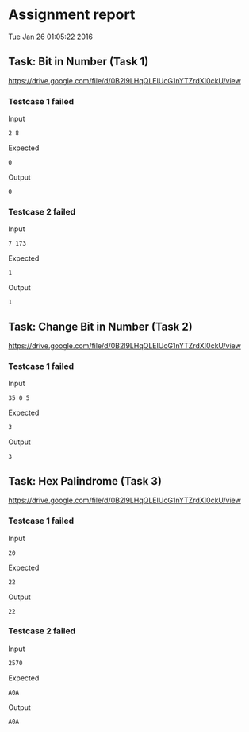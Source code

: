 # Assignment report
Tue Jan 26 01:05:22 2016
## Task: Bit in Number (Task 1)
https://drive.google.com/file/d/0B2l9LHqQLEIUcG1nYTZrdXI0ckU/view

### Testcase 1 failed
Input
```
2 8
```


Expected
```
0
```


Output
```
0 
```

### Testcase 2 failed
Input
```
7 173
```


Expected
```
1
```


Output
```
1 
```

## Task: Change Bit in Number (Task 2)
https://drive.google.com/file/d/0B2l9LHqQLEIUcG1nYTZrdXI0ckU/view

### Testcase 1 failed
Input
```
35 0 5
```


Expected
```
3
```


Output
```
3 
```

## Task: Hex Palindrome (Task 3)
https://drive.google.com/file/d/0B2l9LHqQLEIUcG1nYTZrdXI0ckU/view

### Testcase 1 failed
Input
```
20
```


Expected
```
22
```


Output
```
22 
```

### Testcase 2 failed
Input
```
2570
```


Expected
```
A0A
```


Output
```
A0A 
```


